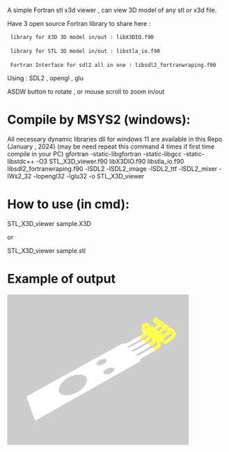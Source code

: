 A simple Fortran stl x3d viewer , can view 3D model of any stl or x3d file.

Have 3 open source Fortran library to share here :

     library for X3D 3D model in/out : libX3DIO.f90
     
     library for STL 3D model in/out : libstla_io.f90
     
     Fortran Interface for sdl2 all in one : libsdl2_fortranwraping.f90 

Using : SDL2 , opengl , glu 

ASDW button to rotate , or mouse scroll to zoom in/out

# Compile by MSYS2 (windows): 
All necessary dynamic libraries dll for windows 11 are available in this Repo (January , 2024)
(may be need repeat this command 4 times if first time compile in your PC)
gfortran -static-libgfortran -static-libgcc -static-libstdc++ -O3 STL_X3D_viewer.f90 
libX3DIO.f90 libstla_io.f90 libsdl2_fortranwraping.f90 -lSDL2 -lSDL2_image -lSDL2_ttf -lSDL2_mixer -lWs2_32 -lopengl32 -lglu32 -o STL_X3D_viewer

# How to use (in cmd): 
STL_X3D_viewer sample.X3D 

or 

STL_X3D_viewer sample.stl 

# Example of output
![Sample view ](https://github.com/v-h-giang/STL_X3D_Viewer/blob/main/test.png?raw=true)
